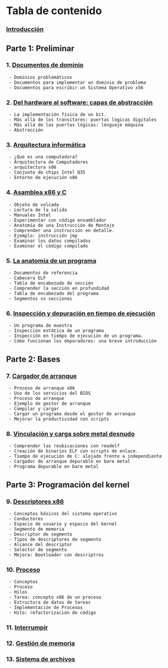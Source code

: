 # Tabla de contenido

### [Introducción](https://github.com/BrandonMartinez-jar/Hira-Linux/blob/Spanish/Introduccion.md)

## Parte 1: Preliminar

### 1. [Documentos de dominio](https://github.com/BrandonMartinez-jar/Hira-Linux/blob/Spanish/Documentos%20de%20dominio.md)
     - Dominios problemáticos
     - Documentos para implementar un dominio de problema
     - Documentos para escribir un Sistema Operativo x56

### 2. [Del hardware al software: capas de abstracción](https://github.com/BrandonMartinez-jar/Hira-Linux/blob/Spanish/Del%20hardware%20al%20software.md)
     - La implementación física de un bit.
     - Más allá de los transitores: puertas lógicas digitales
     - Más allá de las puertas lógicas: lenguaje máquina
     - Abstracción

### 3. [Arquitectura informática](https://github.com/BrandonMartinez-jar/Hira-Linux/blob/Spanish/Arquitectura%20informatica.md)
     - ¿Que es una computadora?
     - Arquitectura de Computadores
     - arquitectura x86
     - Conjunto de chips Intel Q35
     - Entorno de ejecución x86

### 4. [Asamblea x86 y C](https://github.com/BrandonMartinez-jar/Hira-Linux/blob/Spanish/Asamblea%20x86%20y%20C.md)
     - Objeto de volcado
     - Lectura de la salida
     - Manuales Intel
     - Experimentar con código ensamblador
     - Anatomía de una Instrucción de Montaje
     - Comprender una instrucción en detalle.
     - Ejemplo: instrucción jmp
     - Examinar los datos compilados
     - Examinar el código compilado

### 5. [La anatomía de un programa](https://github.com/BrandonMartinez-jar/Hira-Linux/blob/Spanish/Anatomia%20de%20un%20programa.md)
     - Documentos de referencia
     - Cabecera ELF
     - Tabla de encabezado de sección
     - Comprender la sección en profundidad
     - Tabla de encabezado del programa
     - Segmentos vs secciones

### 6. [Inspección y depuración en tiempo de ejecución](https://github.com/BrandonMartinez-jar/Hira-Linux/blob/Spanish/Inspeccion%20y%20depuracion%20en%20tiempo%20de%20ejecucion.md)
     - Un programa de muestra
     - Inspección estática de un programa
     - Inspección en tiempo de ejecución de un programa.
     - Cómo funcionan los depuradores: una breve introducción

## Parte 2: Bases

### 7. [Cargador de arranque](https://github.com/BrandonMartinez-jar/Hira-Linux/blob/Spanish/Cargador%20de%20arranque.md)
     - Proceso de arranque x86
     - Uso de los servicios del BIOS
     - Proceso de arranque
     - Ejemplo de gestor de arranque
     - Compilar y cargar
     - Cargar un programa desde el gestor de arranque
     - Mejorar la productividad con scripts

### 8. [Vinculación y carga sobre metal desnudo](https://github.com/BrandonMartinez-jar/Hira-Linux/blob/Spanish/Vinculacion%20y%20carga%20sobre%20metal.md)
     - Comprender las reubicaciones con readelf
     - Creación de binarios ELF con scripts de enlace.
     - Tiempo de ejecución de C: alojado frente a independiente
     - Cargador de arranque depurable en bare metal
     - Programa depurable en bare metal

## Parte 3: Programación del kernel

### 9. [Descriptores x86](https://github.com/BrandonMartinez-jar/Hira-Linux/blob/Spanish/Descriptores%20x86.md)
     - Conceptos básicos del sistema operativo
     - Conductores
     - Espacio de usuario y espacio del kernel
     - Segmento de memoria
     - Descriptor de segmento
     - Tipos de descriptores de segmento
     - Alcance del descriptor
     - Selector de segmento
     - Mejora: Bootloader con descriptros

### 10. [Proceso](https://github.com/BrandonMartinez-jar/Hira-Linux/blob/Spanish/Proceso.md)
     - Conceptos
     - Proceso
     - Hilos
     - Tarea: concepto x86 de un proceso
     - Estructura de datos de tareas
     - Implementación de Procesos
     - Hito: refactorización de código

### 11. [Interrumpir](https://github.com/BrandonMartinez-jar/Hira-Linux/blob/Spanish/Interrumpir.md)
### 12. [Gestión de memoria](https://github.com/BrandonMartinez-jar/Hira-Linux/blob/Spanish/Gestion%20de%20memoria.md)
### 13. [Sistema de archivos](https://github.com/BrandonMartinez-jar/Hira-Linux/blob/Spanish/Sistema%20de%20archivos.md)
